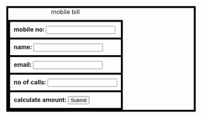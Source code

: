 <html>
<head>
<title>form validation</title>

<script>
function calculate()
{
var z = parseInt(document.getElementById("numcalls").value);
var sum ;
if(z>=100)
{
sum = z*3;

}
else if(z< 100)
{
sum =z*2;
}
alert("bill:" +sum);
alert("OK");
}
</script>
</head>

<body>
<form>
<table align="center">
<style>
table,th,td{ border: 5px solid black; border-collapse: collapse;}
th{text-align:left;}
th,td{padding:10px;}
</style>

<caption>mobile bill</caption>
<tr>
<th>
mobile no:
<input type="text" pattern="[0-9]{10}" title="number should be 10 digits" required/><br>
</th>
</tr>
<tr>
<th>
name:
<input type="text" required/><br>
</th>
</tr>
<tr>
<th>
email:
<input type="email" title="type your email" required/><br>
</th>
</tr>

<tr>
<th>
no of calls:
<input type="text" id="numcalls" pattern="[0-9].{0,4}" title="enter calls" required/><br>
</th>
</tr>
<tr>
<th>
calculate amount:
<input type="button" onclick="calculate()" value="Submit" />



</th>
</tr>
</table>
</form>
</body>
</html>


